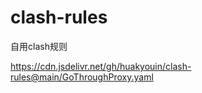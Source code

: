 # clash-rules
自用clash规则


https://cdn.jsdelivr.net/gh/huakyouin/clash-rules@main/GoThroughProxy.yaml
